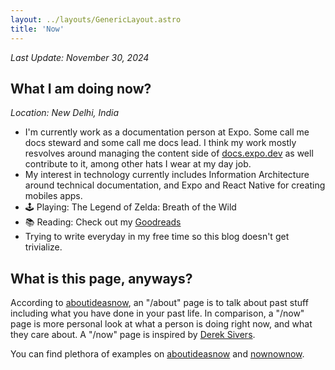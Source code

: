 ```yaml
---
layout: ../layouts/GenericLayout.astro
title: 'Now'
---
```


_Last Update: November 30, 2024_

## What I am doing now?

_Location: New Delhi, India_

- I'm currently work as a documentation person at Expo. Some call me docs steward and some call me docs lead. I think my work mostly resvolves around managing the content side of [docs.expo.dev](https://docs.expo.dev) as well contribute to it, among other hats I wear at my day job.
- My interest in technology currently includes Information Architecture around technical documentation, and Expo and React Native for creating mobiles apps.
- 🕹️ Playing: The Legend of Zelda: Breath of the Wild
- 📚 Reading: Check out my [Goodreads](https://www.goodreads.com/author/show/17657541.Aman_Mittal)
- Trying to write everyday in my free time so this blog doesn't get trivialize.

## What is this page, anyways?

According to [aboutideasnow](https://aboutideasnow.com/about), an
"/about" page is to talk about past stuff including what you have done in your past life. In comparison, a "/now" page is more personal look at what a person is doing right now, and what they care about. A "/now" page is inspired by [Derek Sivers](https://sive.rs/now).

You can find plethora of examples on [aboutideasnow](https://aboutideasnow.com/about) and [nownownow](https://nownownow.com/).
